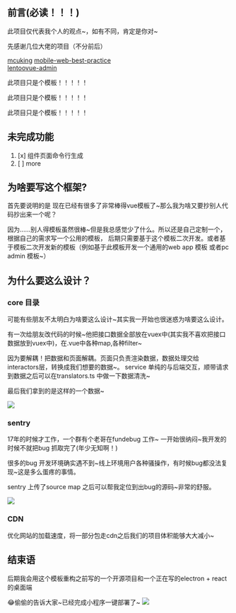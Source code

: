 ## 前言(必读！！！)

此项目仅代表我个人的观点~，如有不同，肯定是你对~

先感谢几位大佬的项目（不分前后）

[mcuking](https://juejin.im/user/5a77ceab6fb9a06351724f2b) [mobile-web-best-practice](https://github.com/mcuking/mobile-web-best-practice)  
[lentoo](https://juejin.im/user/5b11e897f265da6e38191ac1)[vue-admin](https://github.com/lentoo/vue-admin)

此项目只是个模板！！！！！

此项目只是个模板！！！！！

此项目只是个模板！！！！！

## 未完成功能
1. [x] 组件页面命令行生成
2. [ ] more

## 为啥要写这个框架?

首先要说明的是 现在已经有很多了非常棒得vue模板了~那么我为啥又要抄别人代码抄出来一个呢？

因为……别人得模板虽然很棒~但是我总感觉少了什么。所以还是自己定制一个，根据自己的需求写一个公用的模板，
后期只需要基于这个模板二次开发。或者基于模板二次开发新的模板（例如基于此模板开发一个通用的web app 模板 或者pc admin 模板~）

## 为什么要这么设计？

### core 目录
可能有些朋友不太明白为啥要这么设计~其实我一开始也很迷惑为啥要这么设计。

有一次给朋友改代码的时候~他把接口数据全部放在vuex中(其实我不喜欢把接口数据放到vuex中)，在.vue中各种map,各种filter~

因为要解耦！把数据和页面解耦。页面只负责渲染数据，数据处理交给interactors层，转换成我们想要的数据~。
service 单纯的与后端交互，顺带请求到数据之后可以在translators.ts 中做一下数据清洗~

最后我们拿到的是这样的一个数据~


![](https://user-gold-cdn.xitu.io/2020/4/6/1714e0f642da7062?w=1401&h=335&f=png&s=70500)

### sentry 

17年的时候才工作，一个群有个老哥在fundebug 工作~ 一开始很纳闷~我开发的时候不就把bug 抓取完了(年少无知啊！)

很多的bug 开发环境确实遇不到~线上环境用户各种骚操作，有时候bug都没法复现~这是多么蛋疼的事情。

sentry 上传了source map 之后可以帮我定位到出bug的源码~非常的舒服。

![](https://user-gold-cdn.xitu.io/2020/4/6/1714e105441e0546?w=1590&h=654&f=png&s=81447)

### CDN 

优化网站的加载速度，将一部分包走cdn之后我们的项目体积能够大大减小~


## 结束语

后期我会用这个模板重构之前写的一个开源项目和一个正在写的electron + react的桌面端

😂偷偷的告诉大家~已经完成小程序一键部署了~
![](https://user-gold-cdn.xitu.io/2020/4/6/1714e1e0ee597a9c?w=1606&h=879&f=png&s=60356)

